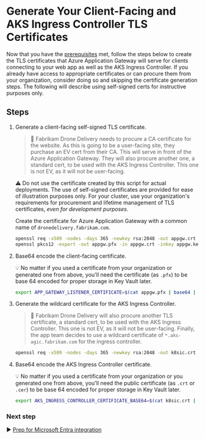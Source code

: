 # Generate Your Client-Facing and AKS Ingress Controller TLS Certificates

Now that you have the [prerequisites](./01-prerequisites.md) met, follow the steps below to create the TLS certificates that Azure Application Gateway will serve for clients connecting to your web app as well as the AKS Ingress Controller. If you already have access to appropriate certificates or can procure them from your organization, consider doing so and skipping the certificate generation steps. The following will describe using self-signed certs for instructive purposes only.

## Steps

1. Generate a client-facing self-signed TLS certificate.

   > :book: Fabrikam Drone Delivery needs to procure a CA certificate for the website. As this is going to be a user-facing site, they purchase an EV cert from their CA.  This will serve in front of the Azure Application Gateway.  They will also procure another one, a standard cert, to be used with the AKS Ingress Controller. This one is not EV, as it will not be user-facing.

   :warning: Do not use the certificate created by this script for actual deployments. The use of self-signed certificates are provided for ease of illustration purposes only. For your cluster, use your organization's requirements for procurement and lifetime management of TLS certificates, _even for development purposes_.

   Create the certificate for Azure Application Gateway with a common name of `dronedelivery.fabrikam.com`.

   ```bash
   openssl req -x509 -nodes -days 365 -newkey rsa:2048 -out appgw.crt -keyout appgw.key -subj "/CN=dronedelivery.fabrikam.com/O=Fabrikam Drone Delivery"
   openssl pkcs12 -export -out appgw.pfx -in appgw.crt -inkey appgw.key -passout pass:
   ```

1. Base64 encode the client-facing certificate.

   :bulb: No matter if you used a certificate from your organization or generated one from above, you'll need the certificate (as `.pfx`) to be base 64 encoded for proper storage in Key Vault later.

   ```bash
   export APP_GATEWAY_LISTENER_CERTIFICATE=$(cat appgw.pfx | base64 | tr -d '\n')
   ```

1. Generate the wildcard certificate for the AKS Ingress Controller.

   > :book: Fabrikam Drone Delivery will also procure another TLS certificate, a standard cert, to be used with the AKS Ingress Controller. This one is not EV, as it will not be user-facing. Finally, the app team decides to use a wildcard certificate of `*.aks-agic.fabrikam.com` for the ingress controller.

   ```bash
   openssl req -x509 -nodes -days 365 -newkey rsa:2048 -out k8sic.crt -keyout k8sic.key -subj "/CN=*.aks-agic.fabrikam.com/O=Fabrikam Aks Ingress"
   ```

1. Base64 encode the AKS Ingress Controller certificate.

   :bulb: No matter if you used a certificate from your organization or you generated one from above, you'll need the public certificate (as `.crt` or `.cer`) to be base 64 encoded for proper storage in Key Vault later.

   ```bash
   export AKS_INGRESS_CONTROLLER_CERTIFICATE_BASE64=$(cat k8sic.crt | base64  | tr -d '\n')
   ```

### Next step

:arrow_forward: [Prep for Microsoft Entra integration](./03-auth.md)
